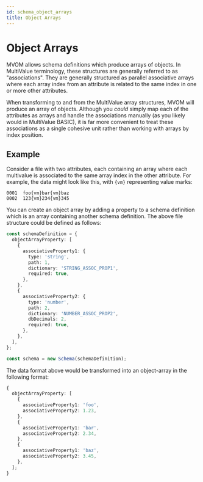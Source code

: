 ```yaml
---
id: schema_object_arrays
title: Object Arrays
---
```


# Object Arrays

MVOM allows schema definitions which produce arrays of objects. In MultiValue terminology, these structures are generally referred to as "associations". They are generally structured as parallel associative arrays where each array index from an attribute is related to the same index in one or more other attributes.

When transforming to and from the MultiValue array structures, MVOM will produce an array of objects. Although you _could_ simply map each of the attributes as arrays and handle the associations manually (as you likely would in MultiValue BASIC), it is far more convenient to treat these associations as a single cohesive unit rather than working with arrays by index position.

## Example

Consider a file with two attributes, each containing an array where each multivalue is associated to the same array index in the other attribute. For example, the data might look like this, with `{vm}` representing value marks:

```
0001  foo{vm}bar{vm}baz
0002  123{vm}234{vm}345
```

You can create an object array by adding a property to a schema definition which is an array containing another schema definition. The above file structure could be defined as follows:

```ts
const schemaDefinition = {
  objectArrayProperty: [
    {
      associativeProperty1: {
        type: 'string',
        path: 1,
        dictionary: 'STRING_ASSOC_PROP1',
        required: true,
      },
    },
    {
      associativeProperty2: {
        type: 'number',
        path: 2,
        dictionary: 'NUMBER_ASSOC_PROP2',
        dbDecimals: 2,
        required: true,
      },
    },
  ],
};

const schema = new Schema(schemaDefinition);
```

The data format above would be transformed into an object-array in the following format:

```ts
{
  objectArrayProperty: [
    {
      associativeProperty1: 'foo',
      associativeProperty2: 1.23,
    },
    {
      associativeProperty1: 'bar',
      associativeProperty2: 2.34,
    },
    {
      associativeProperty1: 'baz',
      associativeProperty2: 3.45,
    },
  ];
}
```
